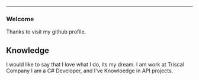  ----------
### **Welcome**
Thanks to visit my github profile.


## **Knowledge**

I would like to say that I love what I do, its my dream.
I am work at Triscal Company
I am a C# Developer, and I've Knowloedge in API projects.
